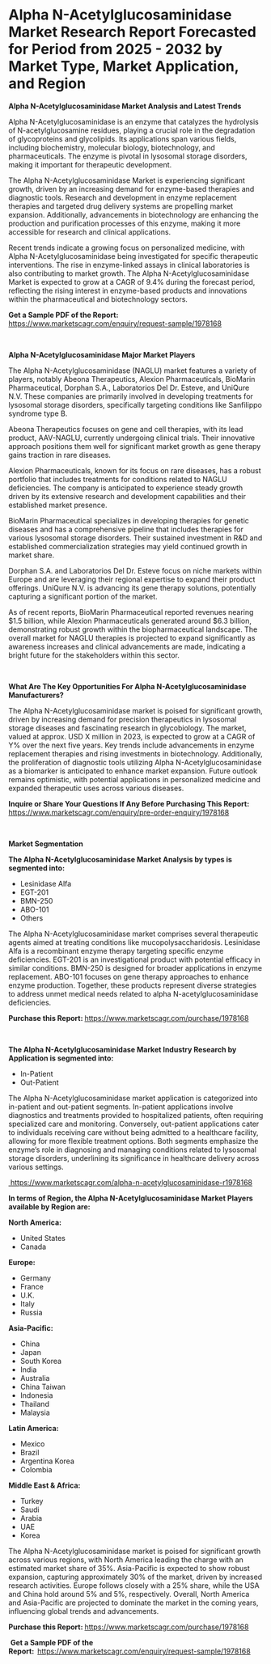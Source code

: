 <p><h1>Alpha N-Acetylglucosaminidase Market Research Report Forecasted for Period from 2025 -  2032 by Market Type, Market Application, and Region</h1></p><p><strong>Alpha N-Acetylglucosaminidase Market Analysis and Latest Trends</strong></p>
<p><p>Alpha N-Acetylglucosaminidase is an enzyme that catalyzes the hydrolysis of N-acetylglucosamine residues, playing a crucial role in the degradation of glycoproteins and glycolipids. Its applications span various fields, including biochemistry, molecular biology, biotechnology, and pharmaceuticals. The enzyme is pivotal in lysosomal storage disorders, making it important for therapeutic development.</p><p>The Alpha N-Acetylglucosaminidase Market is experiencing significant growth, driven by an increasing demand for enzyme-based therapies and diagnostic tools. Research and development in enzyme replacement therapies and targeted drug delivery systems are propelling market expansion. Additionally, advancements in biotechnology are enhancing the production and purification processes of this enzyme, making it more accessible for research and clinical applications.</p><p>Recent trends indicate a growing focus on personalized medicine, with Alpha N-Acetylglucosaminidase being investigated for specific therapeutic interventions. The rise in enzyme-linked assays in clinical laboratories is also contributing to market growth. The Alpha N-Acetylglucosaminidase Market is expected to grow at a CAGR of 9.4% during the forecast period, reflecting the rising interest in enzyme-based products and innovations within the pharmaceutical and biotechnology sectors.</p></p>
<p><strong>Get a Sample PDF of the Report:&nbsp;</strong> <a href="https://www.marketscagr.com/enquiry/request-sample/1978168?utm_campaign=3033&utm_medium=2&utm_source=Github&utm_content=ia&utm_term=19042025&utm_id=alpha-n-acetylglucosaminidase">https://www.marketscagr.com/enquiry/request-sample/1978168</a></p>
<p>&nbsp;</p>
<p><strong>Alpha N-Acetylglucosaminidase Major Market Players</strong></p>
<p><p>The Alpha N-Acetylglucosaminidase (NAGLU) market features a variety of players, notably Abeona Therapeutics, Alexion Pharmaceuticals, BioMarin Pharmaceutical, Dorphan S.A., Laboratorios Del Dr. Esteve, and UniQure N.V. These companies are primarily involved in developing treatments for lysosomal storage disorders, specifically targeting conditions like Sanfilippo syndrome type B.</p><p>Abeona Therapeutics focuses on gene and cell therapies, with its lead product, AAV-NAGLU, currently undergoing clinical trials. Their innovative approach positions them well for significant market growth as gene therapy gains traction in rare diseases. </p><p>Alexion Pharmaceuticals, known for its focus on rare diseases, has a robust portfolio that includes treatments for conditions related to NAGLU deficiencies. The company is anticipated to experience steady growth driven by its extensive research and development capabilities and their established market presence.</p><p>BioMarin Pharmaceutical specializes in developing therapies for genetic diseases and has a comprehensive pipeline that includes therapies for various lysosomal storage disorders. Their sustained investment in R&D and established commercialization strategies may yield continued growth in market share.</p><p>Dorphan S.A. and Laboratorios Del Dr. Esteve focus on niche markets within Europe and are leveraging their regional expertise to expand their product offerings. UniQure N.V. is advancing its gene therapy solutions, potentially capturing a significant portion of the market.</p><p>As of recent reports, BioMarin Pharmaceutical reported revenues nearing $1.5 billion, while Alexion Pharmaceuticals generated around $6.3 billion, demonstrating robust growth within the biopharmaceutical landscape. The overall market for NAGLU therapies is projected to expand significantly as awareness increases and clinical advancements are made, indicating a bright future for the stakeholders within this sector.</p></p>
<p>&nbsp;</p>
<p><strong>What Are The Key Opportunities For Alpha N-Acetylglucosaminidase Manufacturers?</strong></p>
<p><p>The Alpha N-Acetylglucosaminidase market is poised for significant growth, driven by increasing demand for precision therapeutics in lysosomal storage diseases and fascinating research in glycobiology. The market, valued at approx. USD X million in 2023, is expected to grow at a CAGR of Y% over the next five years. Key trends include advancements in enzyme replacement therapies and rising investments in biotechnology. Additionally, the proliferation of diagnostic tools utilizing Alpha N-Acetylglucosaminidase as a biomarker is anticipated to enhance market expansion. Future outlook remains optimistic, with potential applications in personalized medicine and expanded therapeutic uses across various diseases.</p></p>
<p><strong>Inquire or Share Your Questions If Any Before Purchasing This Report:</strong> <a href="https://www.marketscagr.com/enquiry/pre-order-enquiry/1978168?utm_campaign=3033&utm_medium=2&utm_source=Github&utm_content=ia&utm_term=19042025&utm_id=alpha-n-acetylglucosaminidase">https://www.marketscagr.com/enquiry/pre-order-enquiry/1978168</a></p>
<p>&nbsp;</p>
<p><strong>Market Segmentation</strong></p>
<p><strong>The Alpha N-Acetylglucosaminidase Market Analysis by types is segmented into:</strong></p>
<p><ul><li>Lesinidase Alfa</li><li>EGT-201</li><li>BMN-250</li><li>ABO-101</li><li>Others</li></ul></p>
<p><p>The Alpha N-Acetylglucosaminidase market comprises several therapeutic agents aimed at treating conditions like mucopolysaccharidosis. Lesinidase Alfa is a recombinant enzyme therapy targeting specific enzyme deficiencies. EGT-201 is an investigational product with potential efficacy in similar conditions. BMN-250 is designed for broader applications in enzyme replacement. ABO-101 focuses on gene therapy approaches to enhance enzyme production. Together, these products represent diverse strategies to address unmet medical needs related to alpha N-acetylglucosaminidase deficiencies.</p></p>
<p><strong>Purchase this Report:&nbsp;</strong><a href="https://www.marketscagr.com/purchase/1978168?utm_campaign=3033&utm_medium=2&utm_source=Github&utm_content=ia&utm_term=19042025&utm_id=alpha-n-acetylglucosaminidase">https://www.marketscagr.com/purchase/1978168</a></p>
<p>&nbsp;</p>
<p><strong>The Alpha N-Acetylglucosaminidase Market Industry Research by Application is segmented into:</strong></p>
<p><ul><li>In-Patient</li><li>Out-Patient</li></ul></p>
<p><p>The Alpha N-Acetylglucosaminidase market application is categorized into in-patient and out-patient segments. In-patient applications involve diagnostics and treatments provided to hospitalized patients, often requiring specialized care and monitoring. Conversely, out-patient applications cater to individuals receiving care without being admitted to a healthcare facility, allowing for more flexible treatment options. Both segments emphasize the enzyme’s role in diagnosing and managing conditions related to lysosomal storage disorders, underlining its significance in healthcare delivery across various settings.</p></p>
<p><a href="https://www.marketscagr.com/alpha-n-acetylglucosaminidase-r1978168?utm_campaign=3033&utm_medium=2&utm_source=Github&utm_content=ia&utm_term=19042025&utm_id=alpha-n-acetylglucosaminidase">&nbsp;https://www.marketscagr.com/alpha-n-acetylglucosaminidase-r1978168</a></p>
<p><strong>In terms of Region, the Alpha N-Acetylglucosaminidase Market Players available by Region are:</strong></p>
<p>
    <p> <strong> North America: </strong>
        <ul>
            <li>United States</li>
            <li>Canada</li>
        </ul>
        </p> 
    <p> <strong> Europe: </strong>
        <ul>
            <li>Germany</li>
            <li>France</li>
            <li>U.K.</li>
            <li>Italy</li>
            <li>Russia</li>
        </ul>
        </p> 
    <p> <strong> Asia-Pacific: </strong>
        <ul>
            <li>China</li>
            <li>Japan</li>
            <li>South Korea</li>
            <li>India</li>
            <li>Australia</li>
            <li>China Taiwan</li>
            <li>Indonesia</li>
            <li>Thailand</li>
            <li>Malaysia</li>
        </ul>
        </p> 
    <p> <strong> Latin America: </strong>
        <ul>
            <li>Mexico</li>
            <li>Brazil</li>
            <li>Argentina Korea</li>
            <li>Colombia</li>
        </ul>
        </p> 
    <p> <strong> Middle East & Africa: </strong>
        <ul>
            <li>Turkey</li>
            <li>Saudi</li>
            <li>Arabia</li>
            <li>UAE</li>
            <li>Korea</li>
        </ul>
    </p>
    </p>
<p><p>The Alpha N-Acetylglucosaminidase market is poised for significant growth across various regions, with North America leading the charge with an estimated market share of 35%. Asia-Pacific is expected to show robust expansion, capturing approximately 30% of the market, driven by increased research activities. Europe follows closely with a 25% share, while the USA and China hold around 5% and 5%, respectively. Overall, North America and Asia-Pacific are projected to dominate the market in the coming years, influencing global trends and advancements.</p></p>
<p><strong>Purchase this Report: </strong><a href="https://www.marketscagr.com/purchase/1978168?utm_campaign=3033&utm_medium=2&utm_source=Github&utm_content=ia&utm_term=19042025&utm_id=alpha-n-acetylglucosaminidase">https://www.marketscagr.com/purchase/1978168</a></p>
<p>&nbsp;<strong>Get a Sample PDF of the Report:&nbsp;&nbsp;</strong><a href="https://www.marketscagr.com/enquiry/request-sample/1978168?utm_campaign=3033&utm_medium=2&utm_source=Github&utm_content=ia&utm_term=19042025&utm_id=alpha-n-acetylglucosaminidase">https://www.marketscagr.com/enquiry/request-sample/1978168</a></p>
<p><strong></strong></p>
<p><p></p><p></p><p></p></p>